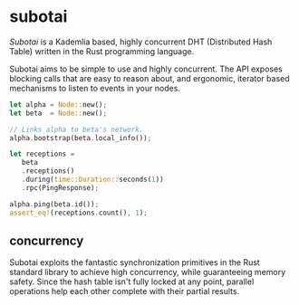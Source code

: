 # subotai

*Subotai* is a Kademlia based, highly concurrent DHT (Distributed Hash Table) written in the Rust programming language.

Subotai aims to be simple to use and highly concurrent. The API exposes blocking calls that are easy to reason about, and ergonomic, iterator based mechanisms to listen to events in your nodes.

```rust
let alpha = Node::new();
let beta  = Node::new();

// Links alpha to beta's network.
alpha.bootstrap(beta.local_info());

let receptions = 
   beta
   .receptions()
   .during(time::Duration::seconds(1))
   .rpc(PingResponse);

alpha.ping(beta.id());
assert_eq!(receptions.count(), 1);
```

## concurrency

Subotai exploits the fantastic synchronization primitives in the Rust standard library to achieve high concurrency, while guaranteeing memory safety. Since the hash table isn't fully locked at any point, parallel operations help each other complete with their partial results.
